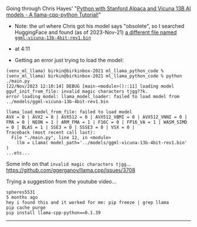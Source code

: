Going through Chris Hayes' "[Python with Stanford Alpaca and Vicuna 13B AI models - A llama-cpp-python Tutorial!](https://www.youtube.com/watch?v=-BidzsQYZM4)"

- Note: the url where Chris got his model says "obsolete", so I searched HuggingFace and found (as of 2023-Nov-21) [a different file named `ggml-vicuna-13b-4bit-rev1.bin`](https://huggingface.co/Bleak/ggml-vicuna-13b-4bit-rev1/tree/main)

- at 4:11

- Getting an error just trying to load the model:

```
(venv_ml_llama) birkin@birkinbox-2021 ml_llama_python_code % 
(venv_ml_llama) birkin@birkinbox-2021 ml_llama_python_code % python ./main.py
[22/Nov/2023 12:10:14] DEBUG [main-<module>()::11] loading model
gguf_init_from_file: invalid magic characters tjgg??k.
error loading model: llama_model_loader: failed to load model from ../models/ggml-vicuna-13b-4bit-rev1.bin

llama_load_model_from_file: failed to load model
AVX = 0 | AVX2 = 0 | AVX512 = 0 | AVX512_VBMI = 0 | AVX512_VNNI = 0 | FMA = 0 | NEON = 1 | ARM_FMA = 1 | F16C = 0 | FP16_VA = 1 | WASM_SIMD = 0 | BLAS = 1 | SSE3 = 0 | SSSE3 = 0 | VSX = 0 | 
Traceback (most recent call last):
  File "./main.py", line 12, in <module>
    llm = Llama( model_path='../models/ggml-vicuna-13b-4bit-rev1.bin' )
...etc...
```

Some info on that `invalid magic characters tjgg`...
<https://github.com/ggerganov/llama.cpp/issues/3708>

Trying a suggestion from the youtube video...
```
spheres5531
5 months ago
hey i found this and it worked for me: pip freeze | grep llama
pip cache purge
pip install llama-cpp-python==0.1.39
```

---
